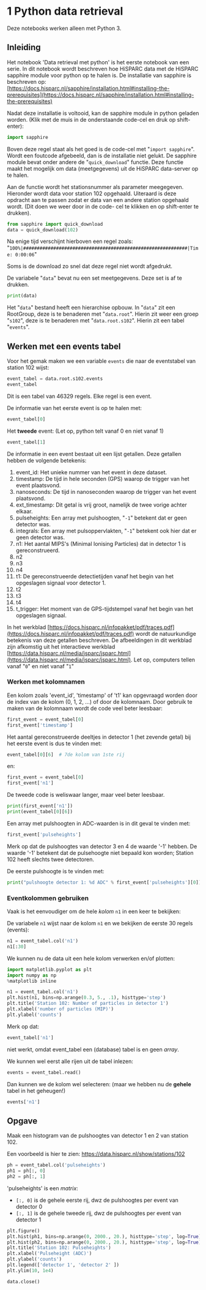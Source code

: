 # 1 Python data retrieval

Deze notebooks werken alleen met Python 3.

## Inleiding

Het notebook 'Data retrieval met python' is het eerste notebook van een serie.
In dit notebook wordt beschreven hoe HiSPARC data met de HiSPARC sapphire module
voor python op te halen is. De installatie van sapphire is beschreven op:
[https://docs.hisparc.nl/sapphire/installation.html#installing-the-prerequisites](https://docs.hisparc.nl/sapphire/installation.html#installing-the-prerequisites)

Nadat deze installatie is voltooid, kan de sapphire module in python geladen
worden. (Klik met de muis in de onderstaande code-cel en druk op shift-enter):

```python
import sapphire
```

Boven deze regel staat als het goed is de code-cel met "`import sapphire`".
Wordt een foutcode afgebeeld, dan is de installatie niet gelukt. De sapphire
module bevat onder andere de "`quick_download`" functie. Deze functie maakt het
mogelijk om data (meetgegevens) uit de HiSPARC data-server op te halen.

Aan de functie wordt het stationsnummer als parameter meegegeven. Hieronder
wordt data voor station 102 opgehaald. Uiteraard is deze opdracht aan te passen
zodat er data van een andere station opgehaald wordt. (Dit doen we weer door in
de code- cel te klikken en op shift-enter te drukken).

```python
from sapphire import quick_download
data = quick_download(102)
```

Na enige tijd verschijnt hierboven een regel zoals:
"`100%|############################################################|Time: 0:00:06`"

Soms is de download zo snel dat deze regel niet wordt afgedrukt.

De variabele "`data`" bevat nu een set meetgegevens. Deze set is af te drukken.

```python
print(data)
```

Het "`data`" bestand heeft een hierarchise opbouw. In "`data`" zit een
RootGroup, deze is te benaderen met "`data.root`". Hierin zit weer een groep
"`s102`", deze is te benaderen met "`data.root.s102`". Hierin zit een tabel
"`events`".

## Werken met een events tabel

Voor het gemak maken we een variable `events` die naar de eventstabel van
station 102 wijst:

```python
event_tabel = data.root.s102.events
event_tabel
```

Dit is een tabel van 46329 regels. Elke regel is een event.

De informatie van het eerste event is op te halen met:

```python
event_tabel[0]
```

Het **tweede** event: (Let op, python telt vanaf 0 en niet vanaf 1)

```python
event_tabel[1]
```

De informatie in een event bestaat uit een lijst getallen. Deze getallen hebben
de volgende betekenis:

1. event_id: Het unieke nummer van het event in deze dataset.
1. timestamp: De tijd in hele seconden (GPS) waarop de trigger van het event plaatsvond.
1. nanoseconds: De tijd in nanoseconden waarop de trigger van het event plaatsvond.
1. ext_timestamp: Dit getal is vrij groot, namelijk de twee vorige achter elkaar.
1. pulseheights: Een array met pulshoogten, "`-1`" betekent dat er geen detector was.
1. integrals: Een array met pulsoppervlakten, "`-1`" betekent ook hier dat er geen detector was.
1. n1: Het aantal MIPS's (Minimal Ionising Particles) dat in detector 1 is gereconstrueerd.
1. n2
1. n3
1. n4
1. t1: De gereconstrueerde detectietijden vanaf het begin van het opgeslagen signaal voor detector 1.
1. t2
1. t3
1. t4
1. t_trigger: Het moment van de GPS-tijdstempel vanaf het begin van het opgeslagen signaal.

In het
werkblad [https://docs.hisparc.nl/infopakket/pdf/traces.pdf](https://docs.hisparc.nl/infopakket/pdf/traces.pdf)
wordt de natuurkundige betekenis van deze
getallen beschreven.  De afbeeldingen in dit werkblad zijn afkomstig uit het
interactieve werkblad [https://data.hisparc.nl/media/jsparc/jsparc.html](https://data.hisparc.nl/media/jsparc/jsparc.html).
Let op, computers tellen vanaf "`0`" en niet vanaf "`1`"

### Werken met kolomnamen

Een kolom zoals 'event_id', 'timestamp' of 't1' kan opgevraagd worden door de
index van de kolom (0, 1, 2, ...) of door de kolomnaam. Door gebruik te maken
van de kolomnaam wordt de code veel beter leesbaar:

```python
first_event = event_tabel[0]
first_event['timestamp']
```

Het aantal gereconstrueerde deeltjes in detector 1 (het zevende getal) bij het
eerste event is dus te vinden met:

```python
event_tabel[0][6]  # 7de kolom van 1ste rij
```

en:

```python
first_event = event_tabel[0]
first_event['n1']
```

De tweede code is weliswaar langer, maar veel beter leesbaar.

```python
print(first_event['n1'])
print(event_tabel[0][6])
```

Een array met pulshoogten in ADC-waarden is in dit geval te vinden met:


```python
first_event['pulseheights']
```

Merk op dat de pulshoogtes van detector 3 en 4 de waarde '-1' hebben. De waarde
'-1' betekent dat de pulsehoogte niet bepaald kon worden; Station 102 heeft
slechts twee detectoren.

De eerste pulshoogte is te vinden met:

```python
print("pulshoogte detector 1: %d ADC" % first_event['pulseheights'][0])
```

### Eventkolommen gebruiken

Vaak is het eenvoudiger om de hele *kolom* `n1` in
een keer te bekijken:

De variabele `n1` wijst naar de kolom `n1` en we bekijken
de eerste 30 regels (events):

```python
n1 = event_tabel.col('n1')
n1[:30]
```

We kunnen nu de data uit een hele kolom verwerken en/of plotten:


```python
import matplotlib.pyplot as plt
import numpy as np
%matplotlib inline
```

```python
n1 = event_tabel.col('n1')
plt.hist(n1, bins=np.arange(0.3, 5., .1), histtype='step')
plt.title('Station 102: Number of particles in detector 1')
plt.xlabel('number of particles (MIP)')
plt.ylabel('counts')
```

Merk op dat:


```python
event_tabel['n1']
```

niet werkt, omdat event_tabel een (database) tabel is en geen *array*.

We kunnen wel eerst alle rijen uit de tabel inlezen:

```python
events = event_tabel.read()
```

Dan kunnen we de kolom wel selecteren: (maar we hebben nu de **gehele** tabel in
het geheugen!)

```python
events['n1']
```

## Opgave

Maak een histogram van de pulshoogtes van detector 1 en 2 van station 102.

Een voorbeeld is hier te zien: https://data.hisparc.nl/show/stations/102

```python
ph = event_tabel.col('pulseheights')
ph1 = ph[:, 0]
ph2 = ph[:, 1]
```

'pulseheights' is een *matrix*:
- `[:, 0]` is de gehele eerste rij, dwz de pulshoogtes per event van detector 0
- `[:, 1]` is de gehele tweede rij, dwz de pulshoogtes per event van detector 1

```python
plt.figure()
plt.hist(ph1, bins=np.arange(0, 2000., 20.), histtype='step', log=True)
plt.hist(ph2, bins=np.arange(0, 2000., 20.), histtype='step', log=True)
plt.title('Station 102: Pulseheights')
plt.xlabel('Pulseheight (ADC)')
plt.ylabel('counts')
plt.legend(['detector 1', 'detector 2' ])
plt.ylim(10, 1e4)
```

```python
data.close()
```
